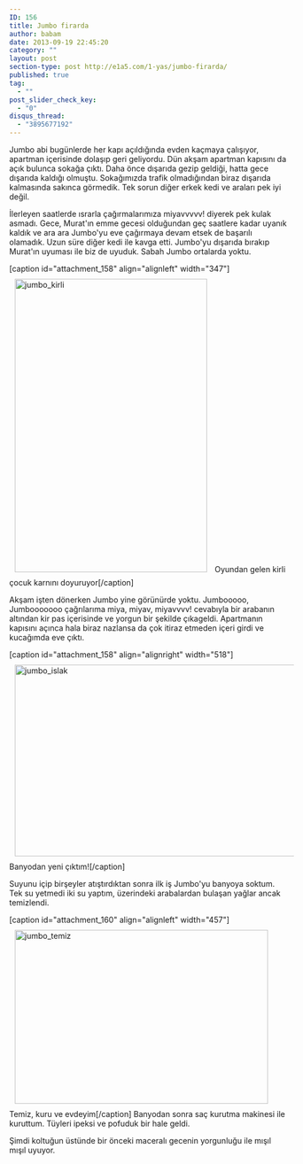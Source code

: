 ```yaml
---
ID: 156
title: Jumbo firarda
author: babam
date: 2013-09-19 22:45:20
category: ""
layout: post
section-type: post http://e1a5.com/1-yas/jumbo-firarda/
published: true
tag:
  - ""
post_slider_check_key:
  - "0"
disqus_thread:
  - "3895677192"
---
```

Jumbo abi bugünlerde her kapı açıldığında evden kaçmaya çalışıyor, apartman içerisinde dolaşıp geri geliyordu. Dün akşam apartman kapısını da açık bulunca sokağa çıktı. Daha önce dışarıda gezip geldiği, hatta gece dışarıda kaldığı olmuştu. Sokağımızda trafik olmadığından biraz dışarıda kalmasında sakınca görmedik. Tek sorun diğer erkek kedi ve araları pek iyi değil.

İlerleyen saatlerde ısrarla çağırmalarımıza miyavvvvv! diyerek pek kulak asmadı. Gece, Murat'ın emme gecesi olduğundan geç saatlere kadar uyanık kaldık ve ara ara Jumbo'yu eve çağırmaya devam etsek de başarılı olamadık. Uzun süre diğer kedi ile kavga etti. Jumbo'yu dışarıda bırakıp Murat'ın uyuması ile biz de uyuduk. Sabah Jumbo ortalarda yoktu.
<div style="clear: both;">

[caption id="attachment_158" align="alignleft" width="347"]<a href="http://e1a5.com/wp-content/uploads/2013/09/jumbo_kirli.jpg"><img class="wp-image-159 alignleft" style="margin: 10px;" alt="jumbo_kirli" src="http://e1a5.com/wp-content/uploads/2013/09/jumbo_kirli.jpg" width="347" height="530" /></a> Oyundan gelen kirli çocuk karnını doyuruyor[/caption]

Akşam işten dönerken Jumbo yine görünürde yoktu. Jumbooooo, Jumbooooooo çağrılarıma miya, miyav, miyavvvv! cevabıyla bir arabanın altından kir pas içerisinde ve yorgun bir şekilde çıkageldi. Apartmanın kapısını açınca hala biraz nazlansa da çok itiraz etmeden içeri girdi ve kucağımda eve çıktı. </div>
<div style="clear: both;">

[caption id="attachment_158" align="alignright" width="518"]<a href="http://e1a5.com/wp-content/uploads/2013/09/jumbo_islak.jpg"><img class="wp-image-158 " style="vertical-align: text-bottom; margin: 10px;" alt="jumbo_islak" src="http://e1a5.com/wp-content/uploads/2013/09/jumbo_islak.jpg" width="518" height="346" /></a> Banyodan yeni çıktım![/caption]

Suyunu içip birşeyler atıştırdıktan sonra ilk iş Jumbo'yu banyoya soktum. Tek su yetmedi iki su yaptım, üzerindeki arabalardan bulaşan yağlar ancak temizlendi.

</div>
<div style="clear: both;">

[caption id="attachment_160" align="alignleft" width="457"]<img class="wp-image-160 " style="margin: 10px;" alt="jumbo_temiz" src="http://e1a5.com/wp-content/uploads/2013/09/jumbo_temiz.jpg" width="457" height="314" /> Temiz, kuru ve evdeyim[/caption]
Banyodan sonra saç kurutma makinesi ile kuruttum. Tüyleri ipeksi ve pofuduk bir hale geldi.

</div>

<div style="clear: both;"></div>
Şimdi koltuğun üstünde bir önceki maceralı gecenin yorgunluğu ile mışıl mışıl uyuyor.
